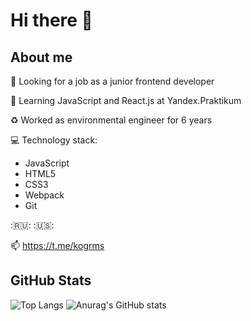 # Hi there 👋 
## About me
:mag_right: Looking for a job as a junior frontend developer

:seedling: Learning JavaScript and React.js at Yandex.Praktikum

:recycle: Worked as environmental engineer for 6 years

:computer: Technology stack:
* JavaScript
* HTML5
* CSS3
* Webpack
* Git

:🇷🇺: 
:🇺🇸:

:mailbox: https://t.me/kogrms

## GitHub Stats
![Top Langs](https://github-readme-stats.vercel.app/api/top-langs/?username=kogrms&show_icons=true&theme=vue-dark)
![Anurag's GitHub stats](https://github-readme-stats.vercel.app/api?username=kogrms&show_icons=true&theme=vue-dark)
